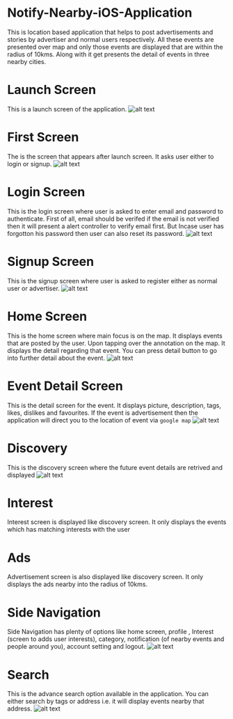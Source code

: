 # Notify-Nearby-iOS-Application
This is location based application that helps to post advertisements and stories by advertiser and normal users respectively. All these events are presented over map and only those events are displayed that are within the radius of 10kms.
Along with it get presents the detail of events in three nearby cities.


# Launch Screen
This is a launch screen of the application.
![alt text](https://dl.dropboxusercontent.com/s/xa4k7vxxsx5o3yw/launch%20screen.png?dl=0)

# First Screen
The is the screen that appears after launch screen. It asks user either to login or signup.
![alt text](https://dl.dropboxusercontent.com/s/ph2gj82dd7u85nv/login%20screen.png?dl=0)

# Login Screen
This is the login screen where user is asked to enter email and password to authenticate. First of all, email should be verifed
if the email is not verified then it will present a alert controller to verify email first. But Incase user has forgotton his password
then user can also reset its password.
![alt text](https://dl.dropboxusercontent.com/s/jtg0xgqun2a08il/login.png?dl=0)

# Signup Screen
This is the signup screen where user is asked to register either as normal user or advertiser.
![alt text](https://dl.dropboxusercontent.com/s/7sztzs6za8866ru/signup.png?dl=0)

# Home Screen
 This is the home screen where main focus is on the map. It displays events that are posted by the user. Upon tapping over the
 annotation on the map. It displays the detail regarding that event. You can press detail button to go into further detail about the 
 event.
 ![alt text](https://dl.dropboxusercontent.com/s/ev97gbmy4belfo1/event%20selection%20.png?dl=0)

# Event Detail Screen
  This is the detail screen for the event. It displays picture, description, tags, likes, dislikes and favourites. If the event is 
  advertisement then the application will direct you to the location of event via `google map`
   ![alt text](https://dl.dropboxusercontent.com/s/zdc0ggxtkgzlurk/event%20detail.png?dl=0)

# Discovery
  This is the discovery screen where the future event details are retrived and displayed
  ![alt text](https://dl.dropboxusercontent.com/s/7h6v67703a4itqi/discovery.png?dl=0)
  
 # Interest
  Interest screen is displayed like discovery screen. It only displays the events which has matching interests with the user
  
 # Ads
  Advertisement screen is also displayed like discovery screen. It only displays the ads nearby into the radius of 10kms.
  
  # Side Navigation
  Side Navigation has plenty of options like home screen, profile , Interest (screen to adds user interests), category, notification (of nearby events and people around you), account setting and logout.
  ![alt text](https://dl.dropboxusercontent.com/s/wackg9i0j0w62sf/side%20nav.png?dl=0)
  
  # Search
  This is the advance search option available in the application. You can either search by tags or address i.e. it will display events nearby that address. 
   ![alt text](https://dl.dropboxusercontent.com/s/jazeprb5edqf2w3/search.png?dl=0)

